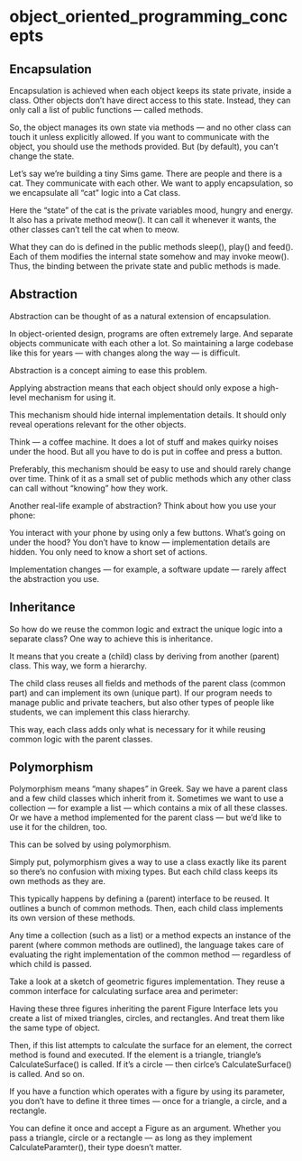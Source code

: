 # object_oriented_programming_concepts


## Encapsulation
Encapsulation is achieved when each object keeps its state private, inside a class. Other objects don’t have direct access to this state. Instead, they can only call a list of public functions — called methods.

So, the object manages its own state via methods — and no other class can touch it unless explicitly allowed. If you want to communicate with the object, you should use the methods provided. But (by default), you can’t change the state.

Let’s say we’re building a tiny Sims game. There are people and there is a cat. They communicate with each other. We want to apply encapsulation, so we encapsulate all “cat” logic into a Cat class.

Here the “state” of the cat is the private variables mood, hungry and energy. It also has a private method meow(). It can call it whenever it wants, the other classes can’t tell the cat when to meow.

What they can do is defined in the public methods sleep(), play() and feed(). Each of them modifies the internal state somehow and may invoke meow(). Thus, the binding between the private state and public methods is made.

## Abstraction
Abstraction can be thought of as a natural extension of encapsulation.

In object-oriented design, programs are often extremely large. And separate objects communicate with each other a lot. So maintaining a large codebase like this for years — with changes along the way — is difficult.

Abstraction is a concept aiming to ease this problem.

Applying abstraction means that each object should only expose a high-level mechanism for using it.

This mechanism should hide internal implementation details. It should only reveal operations relevant for the other objects.

Think — a coffee machine. It does a lot of stuff and makes quirky noises under the hood. But all you have to do is put in coffee and press a button.

Preferably, this mechanism should be easy to use and should rarely change over time. Think of it as a small set of public methods which any other class can call without “knowing” how they work.

Another real-life example of abstraction?
Think about how you use your phone:

You interact with your phone by using only a few buttons. What’s going on under the hood? You don’t have to know — implementation details are hidden. You only need to know a short set of actions.

Implementation changes — for example, a software update — rarely affect the abstraction you use.

## Inheritance
So how do we reuse the common logic and extract the unique logic into a separate class? One way to achieve this is inheritance.

It means that you create a (child) class by deriving from another (parent) class. This way, we form a hierarchy.

The child class reuses all fields and methods of the parent class (common part) and can implement its own (unique part).
If our program needs to manage public and private teachers, but also other types of people like students, we can implement this class hierarchy.

This way, each class adds only what is necessary for it while reusing common logic with the parent classes.


## Polymorphism
Polymorphism means “many shapes” in Greek.
Say we have a parent class and a few child classes which inherit from it. Sometimes we want to use a collection — for example a list — which contains a mix of all these classes. Or we have a method implemented for the parent class — but we’d like to use it for the children, too.

This can be solved by using polymorphism.

Simply put, polymorphism gives a way to use a class exactly like its parent so there’s no confusion with mixing types. But each child class keeps its own methods as they are.

This typically happens by defining a (parent) interface to be reused. It outlines a bunch of common methods. Then, each child class implements its own version of these methods.

Any time a collection (such as a list) or a method expects an instance of the parent (where common methods are outlined), the language takes care of evaluating the right implementation of the common method — regardless of which child is passed.

Take a look at a sketch of geometric figures implementation. They reuse a common interface for calculating surface area and perimeter:

Having these three figures inheriting the parent Figure Interface lets you create a list of mixed triangles, circles, and rectangles. And treat them like the same type of object.

Then, if this list attempts to calculate the surface for an element, the correct method is found and executed. If the element is a triangle, triangle’s CalculateSurface() is called. If it’s a circle — then cirlce’s CalculateSurface() is called. And so on.

If you have a function which operates with a figure by using its parameter, you don’t have to define it three times — once for a triangle, a circle, and a rectangle.

You can define it once and accept a Figure as an argument. Whether you pass a triangle, circle or a rectangle — as long as they implement CalculateParamter(), their type doesn’t matter.


